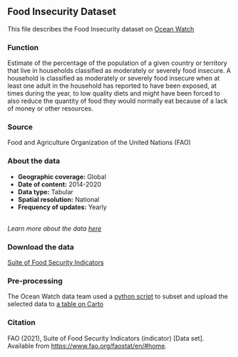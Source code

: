 ## Food Insecurity Dataset
This file describes the Food Insecurity dataset on [Ocean Watch](https://www.oceanwatchdata.org)

### Function
Estimate of the percentage of the population of a given country or territory that live in households classified as moderately or severely food insecure.
A household is classified as moderately or severely food insecure when at least one adult in the household has reported to have been exposed, at times during the year, to low quality diets and might have been forced to also reduce the quantity of food they would normally eat because of a lack of money or other resources. 


### Source
Food and Agriculture Organization of the United Nations (FAO)

### About the data
- **Geographic coverage:** Global
- **Date of content:** 2014-2020
- **Data type:** Tabular
- **Spatial resolution:** National
- **Frequency of updates:** Yearly

<br/>*Learn more about the data [here](https://www.fao.org/faostat/en/#data/FS/metadata)*

### Download the data
[Suite of Food Security Indicators](https://www.fao.org/faostat/en/#data/FS) 

### Pre-processing
The Ocean Watch data team used a [python script](foo_064_rw0_food_insecurity_processing.py) to subset and upload the selected data to [a table on Carto](https://resourcewatch.carto.com/u/wri-rw/dataset/foo_064_rw0_food_insecurity_edit)

### Citation
FAO (2021), Suite of Food Security Indicators (indicator) \[Data set]. Available from https://www.fao.org/faostat/en/#home.
